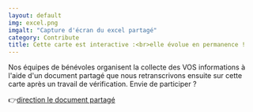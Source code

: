 ```yaml
---
layout: default
img: excel.png
imgalt: "Capture d'écran du excel partagé"
category: Contribute
title: Cette carte est interactive :<br>elle évolue en permanence !
---
```

Nos équipes de bénévoles organisent la collecte des VOS informations à l'aide d'un document partagé que nous retranscrivons ensuite sur cette carte après un travail de vérification. Envie de participer ?
  
  👉[direction le document partagé](https://docs.google.com/spreadsheets/d/1rRa5hMKcSzNOmuF4Narnhc1cgBvN4e-ckOAWVPAxSpA/edit?fbclid=IwAR3hLK-Jh3_E9L6ILvMGjmzGVbfEV5bouY_qKp9YJN_1OIkmLGK8vERp8lI#gid=256588403)